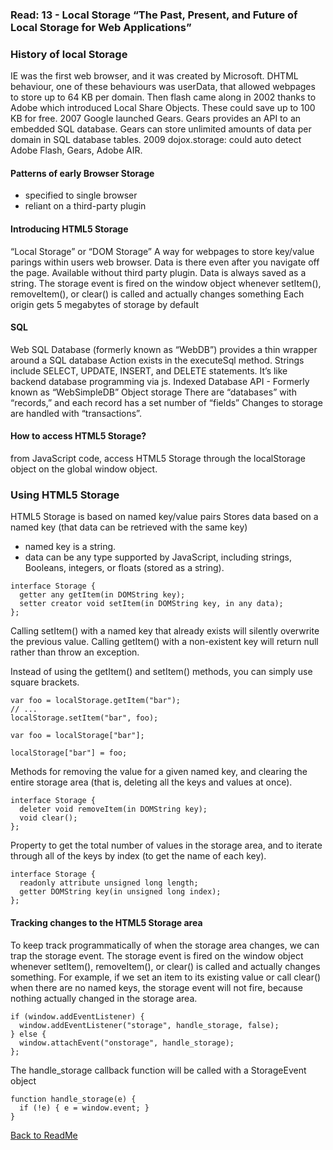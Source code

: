 ### Read: 13 - Local Storage “The Past, Present, and Future of Local Storage for Web Applications” 

### History of local Storage

IE was the first web browser, and it was created by Microsoft. DHTML behaviour, one of these behaviours was userData, that allowed webpages to store up to 64 KB per domain. Then flash came along in 2002 thanks to Adobe which introduced Local Share Objects. These could save up to 100 KB for free. 2007 Google launched Gears. Gears provides an API to an embedded SQL database. Gears can store unlimited amounts of data per domain in SQL database tables.
2009 dojox.storage: could auto detect Adobe Flash, Gears, Adobe AIR.

#### Patterns of early Browser Storage
+ specified to single browser
+ reliant on a third-party plugin
#### Introducing HTML5 Storage
“Local Storage” or “DOM Storage”
A way for webpages to store key/value parings within users web browser. Data is there even after you navigate off the page. Available without third party plugin. Data is always saved as a string. The storage event is fired on the window object whenever setItem(), removeItem(), or clear() is called and actually changes something
Each origin gets 5 megabytes of storage by default
#### SQL
Web SQL Database (formerly known as “WebDB”) provides a thin wrapper around a SQL database
Action exists in the executeSql method. Strings include SELECT, UPDATE, INSERT, and DELETE statements. It’s like backend database programming via js.
Indexed Database API - Formerly known as “WebSimpleDB”
Object storage
There are “databases” with “records,” and each record has a set number of “fields”
Changes to storage are handled with “transactions”.

#### How to access HTML5 Storage?

from JavaScript code, access HTML5 Storage through the localStorage object on the global window object.


### Using HTML5 Storage

HTML5 Storage is based on named key/value pairs
Stores data based on a named key (that data can be retrieved with the same key)
+ named key is a string.
+ data can be any type supported by JavaScript, including strings, Booleans, integers, or floats (stored as a string).

```
interface Storage {
  getter any getItem(in DOMString key);
  setter creator void setItem(in DOMString key, in any data);
};
```

Calling setItem() with a named key that already exists will silently overwrite the previous value. Calling getItem() with a non-existent key will return null rather than throw an exception.

Instead of using the getItem() and setItem() methods, you can simply use square brackets.

```
var foo = localStorage.getItem("bar");
// ...
localStorage.setItem("bar", foo);

var foo = localStorage["bar"];

localStorage["bar"] = foo;
```

Methods for removing the value for a given named key, and clearing the entire storage area (that is, deleting all the keys and values at once).

```
interface Storage {
  deleter void removeItem(in DOMString key);
  void clear();
};
```

Property to get the total number of values in the storage area, and to iterate through all of the keys by index (to get the name of each key).

```
interface Storage {
  readonly attribute unsigned long length;
  getter DOMString key(in unsigned long index);
};
```

#### Tracking changes to the HTML5 Storage area
To keep track programmatically of when the storage area changes, we can trap the storage event. The storage event is fired on the window object whenever setItem(), removeItem(), or clear() is called and actually changes something. For example, if we set an item to its existing value or call clear() when there are no named keys, the storage event will not fire, because nothing actually changed in the storage area.
```
if (window.addEventListener) {
  window.addEventListener("storage", handle_storage, false);
} else {
  window.attachEvent("onstorage", handle_storage);
};
```
The handle_storage callback function will be called with a StorageEvent object
```
function handle_storage(e) {
  if (!e) { e = window.event; }
}
```
[Back to ReadMe](../README.md)